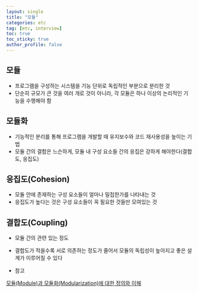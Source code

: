```yaml
---
layout: single
title: "모듈"
categories: etc
tag: [etc, interview]
toc: true
toc_sticky: true
author_profile: false
---
```

## 모듈

* 프로그램을 구성하는 시스템을 기능 단위로 독립적인 부분으로 분리한 것
* 단순히 규모가 큰 것을 여러 개로 것이 아니라, 각 모듈은 하나 이상의 논리적인 기능을 수행해야 함

## 모듈화

* 기능적인 분리를 통해 프로그램을 개발할 때 유지보수와 코드 재사용성을 높이는 기법
* 모듈 간의 결합은 느슨하게, 모듈 내 구성 요소들 간의 응집은 강하게 해야한다(결합도, 응집도)



## 응집도(Cohesion)

* 모듈 안에 존재하는 구성 요소들이 얼마나 밀접한가를 나타내는 것
* 응집도가 높다는 것은 구성 요소들이 꼭 필요한 것들만 모여있는 것



## 결합도(Coupling)

* 모듈 간의 관련 있는 정도
* 결합도가 적을수록 서로 의존하는 정도가 줄어서 모듈의 독립성이 높아지고 좋은 설계가 이루어질 수 있다



* 참고

<a href="https://iwuooh.com/entry/%EB%AA%A8%EB%93%88Module%EA%B3%BC-%EB%AA%A8%EB%93%88%ED%99%94Modularization%EC%97%90-%EB%8C%80%ED%95%9C-%EC%A0%95%EC%9D%98%EC%99%80-%EC%9D%B4%ED%95%B4" target="_blank">모듈(Module)과 모듈화(Modularization)에 대한 정의와 이해</a>
